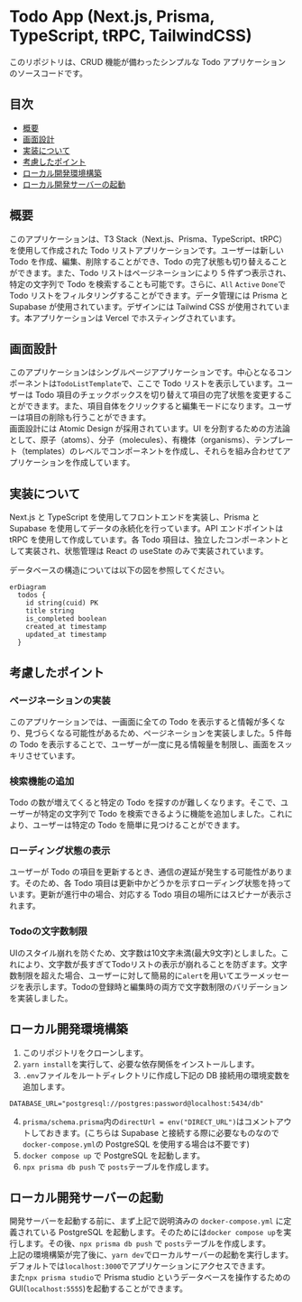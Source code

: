 # Todo App (Next.js, Prisma, TypeScript, tRPC, TailwindCSS)

このリポジトリは、CRUD 機能が備わったシンプルな Todo アプリケーションのソースコードです。

## 目次

- [概要](#概要)
- [画面設計](#画面設計)
- [実装について](#実装について)
- [考慮したポイント](#考慮したポイント)
- [ローカル開発環境構築](#ローカル開発環境構築)
- [ローカル開発サーバーの起動](#ローカル開発サーバーの起動)

## 概要

このアプリケーションは、T3 Stack（Next.js、Prisma、TypeScript、tRPC）を使用して作成された Todo リストアプリケーションです。ユーザーは新しい Todo を作成、編集、削除することができ、Todo の完了状態も切り替えることができます。また、Todo リストはページネーションにより 5 件ずつ表示され、特定の文字列で Todo を検索することも可能です。さらに、`All` `Active` `Done`で Todo リストをフィルタリングすることができます。データ管理には Prisma と Supabase が使用されています。デザインには Tailwind CSS が使用されています。本アプリケーションは Vercel でホスティングされています。

## 画面設計

このアプリケーションはシングルページアプリケーションです。中心となるコンポーネントは`TodoListTemplate`で、ここで Todo リストを表示しています。ユーザーは Todo 項目のチェックボックスを切り替えて項目の完了状態を変更することができます。また、項目自体をクリックすると編集モードになります。ユーザーは項目の削除も行うことができます。  
画面設計には Atomic Design が採用されています。UI を分割するための方法論として、原子（atoms）、分子（molecules）、有機体（organisms）、テンプレート（templates）のレベルでコンポーネントを作成し、それらを組み合わせてアプリケーションを作成しています。

## 実装について

Next.js と TypeScript を使用してフロントエンドを実装し、Prisma と Supabase を使用してデータの永続化を行っています。API エンドポイントは tRPC を使用して作成しています。各 Todo 項目は、独立したコンポーネントとして実装され、状態管理は React の useState のみで実装されています。

データベースの構造については以下の図を参照してください。

```mermaid
erDiagram
  todos {
    id string(cuid) PK
    title string
    is_completed boolean
    created_at timestamp
    updated_at timestamp
  }
```

## 考慮したポイント

### ページネーションの実装

このアプリケーションでは、一画面に全ての Todo を表示すると情報が多くなり、見づらくなる可能性があるため、ページネーションを実装しました。5 件毎の Todo を表示することで、ユーザーが一度に見る情報量を制限し、画面をスッキリさせています。

### 検索機能の追加

Todo の数が増えてくると特定の Todo を探すのが難しくなります。そこで、ユーザーが特定の文字列で Todo を検索できるように機能を追加しました。これにより、ユーザーは特定の Todo を簡単に見つけることができます。

### ローディング状態の表示

ユーザーが Todo の項目を更新するとき、通信の遅延が発生する可能性があります。そのため、各 Todo 項目は更新中かどうかを示すローディング状態を持っています。更新が進行中の場合、対応する Todo 項目の場所にはスピナーが表示されます。

### Todoの文字数制限

UIのスタイル崩れを防ぐため、文字数は10文字未満(最大9文字)としました。これにより、文字数が長すぎてTodoリストの表示が崩れることを防ぎます。文字数制限を超えた場合、ユーザーに対して簡易的に`alert`を用いてエラーメッセージを表示します。Todoの登録時と編集時の両方で文字数制限のバリデーションを実装しました。

## ローカル開発環境構築

1. このリポジトリをクローンします。
2. `yarn install`を実行して、必要な依存関係をインストールします。
3. `.env`ファイルをルートディレクトリに作成し下記の DB 接続用の環境変数を追加します。

```
DATABASE_URL="postgresql://postgres:password@localhost:5434/db"
```

4. `prisma/schema.prisma`内の`directUrl = env("DIRECT_URL")`はコメントアウトしておきます。(こちらは Supabase と接続する際に必要なものなので`docker-compose.yml`の PostgreSQL を使用する場合は不要です)
5. `docker compose up` で PostgreSQL を起動します。
6. `npx prisma db push` で `posts`テーブルを作成します。

## ローカル開発サーバーの起動

開発サーバーを起動する前に、まず上記で説明済みの `docker-compose.yml` に定義されている PostgreSQL を起動します。そのためには`docker compose up`を実行します。その後、`npx prisma db push` で `posts`テーブルを作成します。  
上記の環境構築が完了後に、`yarn dev`でローカルサーバーの起動を実行します。デフォルトでは`localhost:3000`でアプリケーションにアクセスできます。  
また`npx prisma studio`で Prisma studio というデータベースを操作するための GUI(`localhost:5555`)を起動することができます。
